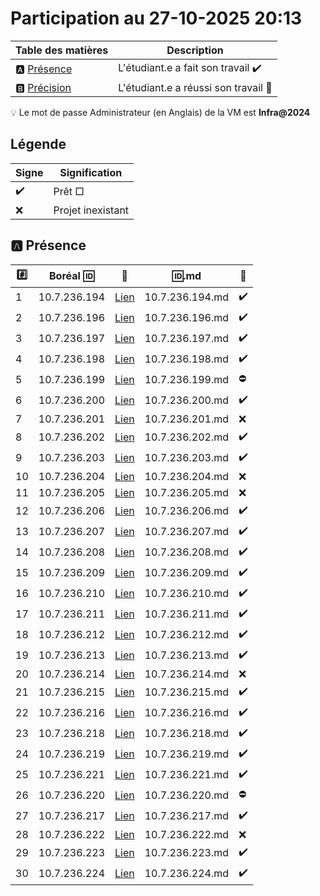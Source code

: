 # Participation au 27-10-2025 20:13

| Table des matières            | Description                                             |
|-------------------------------|---------------------------------------------------------|
| :a: [Présence](#a-présence)   | L'étudiant.e a fait son travail    :heavy_check_mark:   |
| :b: [Précision](#b-précision) | L'étudiant.e a réussi son travail  :tada:               |

:bulb: Le mot de passe Administrateur (en Anglais) de la VM est **Infra@2024**

## Légende

| Signe              | Signification                 |
|--------------------|-------------------------------|
| :heavy_check_mark: | Prêt □|  être corrigé           |
| :x:                | Projet inexistant             |

## :a: Présence

| :hash: | Boréal :id: | :link: | :id:.md | :rocket: |
|-------|------------|--------|----------|----------|
| 1 | 10.7.236.194 | [Lien](#) | 10.7.236.194.md | :heavy_check_mark: |
| 2 | 10.7.236.196 | [Lien](#) | 10.7.236.196.md | :heavy_check_mark: |
| 3 | 10.7.236.197 | [Lien](#) | 10.7.236.197.md | :heavy_check_mark: |
| 4 | 10.7.236.198 | [Lien](#) | 10.7.236.198.md | :heavy_check_mark: |
| 5 | 10.7.236.199 | [Lien](#) | 10.7.236.199.md | :no_entry: |
| 6 | 10.7.236.200 | [Lien](#) | 10.7.236.200.md | :heavy_check_mark: |
| 7 | 10.7.236.201 | [Lien](#) | 10.7.236.201.md | :x: |
| 8 | 10.7.236.202 | [Lien](#) | 10.7.236.202.md | :heavy_check_mark: |
| 9 | 10.7.236.203 | [Lien](#) | 10.7.236.203.md | :heavy_check_mark: |
| 10 | 10.7.236.204 | [Lien](#) | 10.7.236.204.md | :x: |
| 11 | 10.7.236.205 | [Lien](#) | 10.7.236.205.md | :x: |
| 12 | 10.7.236.206 | [Lien](#) | 10.7.236.206.md | :heavy_check_mark: |
| 13 | 10.7.236.207 | [Lien](#) | 10.7.236.207.md | :heavy_check_mark: |
| 14 | 10.7.236.208 | [Lien](#) | 10.7.236.208.md | :heavy_check_mark: |
| 15 | 10.7.236.209 | [Lien](#) | 10.7.236.209.md | :heavy_check_mark: |
| 16 | 10.7.236.210 | [Lien](#) | 10.7.236.210.md | :heavy_check_mark: |
| 17 | 10.7.236.211 | [Lien](#) | 10.7.236.211.md | :heavy_check_mark: |
| 18 | 10.7.236.212 | [Lien](#) | 10.7.236.212.md | :heavy_check_mark: |
| 19 | 10.7.236.213 | [Lien](#) | 10.7.236.213.md | :heavy_check_mark: |
| 20 | 10.7.236.214 | [Lien](#) | 10.7.236.214.md | :x: |
| 21 | 10.7.236.215 | [Lien](#) | 10.7.236.215.md | :heavy_check_mark: |
| 22 | 10.7.236.216 | [Lien](#) | 10.7.236.216.md | :heavy_check_mark: |
| 23 | 10.7.236.218 | [Lien](#) | 10.7.236.218.md | :heavy_check_mark: |
| 24 | 10.7.236.219 | [Lien](#) | 10.7.236.219.md | :heavy_check_mark: |
| 25 | 10.7.236.221 | [Lien](#) | 10.7.236.221.md | :heavy_check_mark: |
| 26 | 10.7.236.220 | [Lien](#) | 10.7.236.220.md | :no_entry: |
| 27 | 10.7.236.217 | [Lien](#) | 10.7.236.217.md | :heavy_check_mark: |
| 28 | 10.7.236.222 | [Lien](#) | 10.7.236.222.md | :x: |
| 29 | 10.7.236.223 | [Lien](#) | 10.7.236.223.md | :heavy_check_mark: |
| 30 | 10.7.236.224 | [Lien](#) | 10.7.236.224.md | :heavy_check_mark: |
